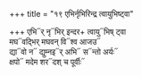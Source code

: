 +++
title = "१९ एभिर्नृभिरिन्द्र त्वायुभिष्ट्वा"

+++
एभि᳓र् नृ᳓भिर् इन्दर+ त्वायु᳓भिष् ट्वा  
मघ᳓वद्भिर् मघवन् वि᳓श्व आजउ᳓  
द्या᳓वो न᳓ द्युम्नइ᳓र् अभि᳓ स᳓न्तो अर्यः᳓  
क्षपो᳓ मदेम शर᳓दश् च पूर्वीः᳓